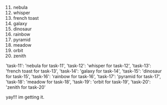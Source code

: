 11. nebula
12. whisper
13. french toast
14. galaxy
15. dinosaur
16. rainbow
17. pyramid
18. meadow
19. orbit
20. zenith

'task-11': 'nebula for task-11',
'task-12': 'whisper for task-12',
'task-13': 'french toast for task-13',
'task-14': 'galaxy for task-14',
'task-15': 'dinosaur for task-15',
'task-16': 'rainbow for task-16',
'task-17': 'pyramid for task-17',
'task-18': 'meadow for task-18',
'task-19': 'orbit for task-19',
'task-20': 'zenith for task-20'



yay!!! im getting it. 